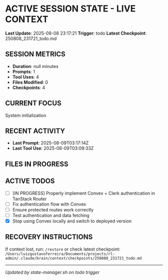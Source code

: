 # ACTIVE SESSION STATE - LIVE CONTEXT
**Last Update**: 2025-08-08 23:17:21
**Trigger**: todo
**Latest Checkpoint**: 250808_231721_todo.md

## SESSION METRICS
- **Duration**: null minutes
- **Prompts**: 1
- **Tool Uses**: 4
- **Files Modified**: 0
- **Checkpoints**: 4

## CURRENT FOCUS
System initialization

## RECENT ACTIVITY
- **Last Prompt**: 2025-08-09T03:17:14Z
- **Last Tool Use**: 2025-08-09T03:09:33Z

## FILES IN PROGRESS


## ACTIVE TODOS
- [ ] [IN PROGRESS] Properly implement Convex + Clerk authentication in TanStack Router
- [ ] Fix authentication flow with Convex
- [ ] Ensure protected routes work correctly
- [ ] Test authentication and data fetching
- [x] Stop using Convex locally and switch to deployed version

## RECOVERY INSTRUCTIONS
If context lost, run: `/restore` or check latest checkpoint:
`/Users/luizgustavoferreira/Documents/projects/rl-admin/.claude/brain/context/checkpoints/250808_231721_todo.md`

---
*Updated by state-manager.sh on todo trigger*
